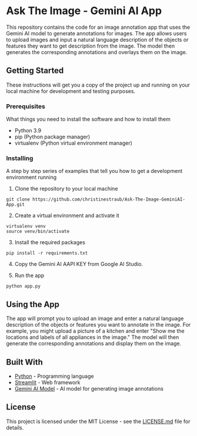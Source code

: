Ask The Image - Gemini AI App
=========================

This repository contains the code for an image annotation app that uses the Gemini AI model to generate annotations for images. The app allows users to upload images and input a natural language description of the objects or features they want to get description from the image. The model then generates the corresponding annotations and overlays them on the image.

Getting Started
---------------

These instructions will get you a copy of the project up and running on your local machine for development and testing purposes.

### Prerequisites

What things you need to install the software and how to install them

-   Python 3.9
-   pip (Python package manager)
-   virtualenv (Python virtual environment manager)

### Installing

A step by step series of examples that tell you how to get a development environment running

1. Clone the repository to your local machine

```
git clone https://github.com/christinestraub/Ask-The-Image-GeminiAI-App.git
```

2. Create a virtual environment and activate it

```
virtualenv venv
source venv/bin/activate
```

3. Install the required packages

```
pip install -r requirements.txt
```

4. Copy the Gemini AI AAPI KEY from Google AI Studio.

5. Run the app

```
python app.py
```

Using the App
-------------

The app will prompt you to upload an image and enter a natural language description of the objects or features you want to annotate in the image. For example, you might upload a picture of a kitchen and enter "Show me the locations and labels of all appliances in the image." The model will then generate the corresponding annotations and display them on the image.

Built With
----------

-   [Python](https://www.python.org/) - Programming language
-   [Streamlit](https://streamlit.com/) - Web framework
-   [Gemini AI Model](https://huggingface.co/babelscape/gemini) - AI model for generating image annotations


License
-------

This project is licensed under the MIT License - see the [LICENSE.md](LICENSE.md) file for details.
